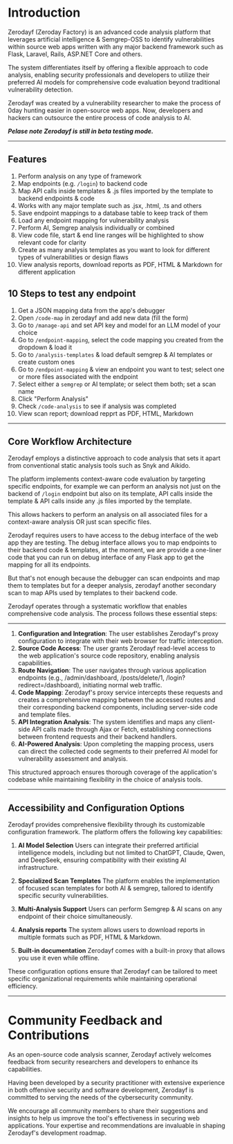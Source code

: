 # Introduction
Zerodayf (Zeroday Factory) is an advanced code analysis platform that leverages artificial intelligence & Semgrep-OSS to identify vulnerabilities within source web apps written with any major backend framework such as Flask, Laravel, Rails, ASP.NET Core and others. 

The system differentiates itself by offering a flexible approach to code analysis, enabling security professionals and developers to utilize their preferred AI models for comprehensive code evaluation beyond traditional vulnerability detection.

Zerodayf was created by a vulnerability researcher to make the process of 0day hunting easier in open-source web apps. Now, developers and hackers can outsource the entire process of code analysis to AI.

_**Pelase note Zerodayf is still in beta testing mode.**_

---


## Features
1. Perform analysis on any type of framework 
2. Map endpoints (e.g. `/login`) to backend code
3. Map API calls inside templates & .js files imported by the template to backend endpoints & code 
4. Works with any major template such as .jsx, .html, .ts and others
5. Save endpoint mappings to a database table to keep track of them 
6. Load any endpoint mapping for vulnerability analysis
7. Perform AI, Semgrep analysis individually or combined
8. View code file, start & end line ranges will be highlighted to show relevant code for clarity
9. Create as many analysis templates as you want to look for different types of vulnerabilities or design flaws 
10. View analysis reports, download reports as PDF, HTML & Markdown for different application 


## 10 Steps to test any endpoint
1. Get a JSON mapping data from the app's debugger
2. Open `/code-map` in zerodayf and add new data (fill the form)
3. Go to `/manage-api` and set API key and model for an LLM model of your choice
4. Go to `/endpoint-mapping`, select the code mapping you created from the dropdown & load it
5. Go to `/analysis-templates` & load default semgrep & AI templates or create custom ones
6. Go to `/endpoint-mapping` & view an endpoint you want to test; select one or more files associated with the endpoint
7. Select either a `semgrep` or AI template; or select them both; set a scan name 
8. Click "Perform Analysis"
9. Check `/code-analysis` to see if analysis was completed 
10. View scan report; download repprt as PDF, HTML, Markdown 

---

## Core Workflow Architecture
Zerodayf employs a distinctive approach to code analysis that sets it apart from conventional static analysis tools such as Snyk and Aikido.

The platform implements context-aware code evaluation by targeting specific endpoints, for example we can perform an analysis not just on the backend of `/login` endpoint but also on its template, API calls inside the template & API calls inside any .js files imported by the template. 

This allows hackers to perform an analysis on all associated files for a context-aware analysis OR just scan specific files. 

Zerodayf requires users to have access to the debug interface of the web app they are testing. The debug interface allows you to map endpoints to their backend code & templates, at the moment, we are provide a one-liner code that you can run on debug interface of any Flask app to get the mapping for all its endpoints.

But that's not enough because the debugger can scan endpoints and map them to templates but for a deeper analysis, zerodayf another secondary scan to map APIs used by templates to their backend code. 

Zerodayf operates through a systematic workflow that enables comprehensive code analysis. The process follows these essential steps:

---

1. **Configuration and Integration**: The user establishes Zerodayf's proxy configuration to integrate with their web browser for traffic interception.
2. **Source Code Access**: The user grants Zerodayf read-level access to the web application's source code repository, enabling analysis capabilities.
3. **Route Navigation**: The user navigates through various application endpoints (e.g., /admin/dashboard, /posts/delete/1, /login?redirect=/dashboard), initiating normal web traffic.
4. **Code Mapping**: Zerodayf's proxy service intercepts these requests and creates a comprehensive mapping between the accessed routes and their corresponding backend components, including server-side code and template files.
5. **API Integration Analysis**: The system identifies and maps any client-side API calls made through Ajax or Fetch, establishing connections between frontend requests and their backend handlers.
6. **AI-Powered Analysis**: Upon completing the mapping process, users can direct the collected code segments to their preferred AI model for vulnerability assessment and analysis.

This structured approach ensures thorough coverage of the application's codebase while maintaining flexibility in the choice of analysis tools.

---

## Accessibility and Configuration Options
Zerodayf provides comprehensive flexibility through its customizable configuration framework. The platform offers the following key capabilities:
1. **AI Model Selection**
   Users can integrate their preferred artificial intelligence models, including but not limited to ChatGPT, Claude, Qwen, and DeepSeek, ensuring compatibility with their existing AI infrastructure.

2. **Specialized Scan Templates**
   The platform enables the implementation of focused scan templates for both AI & semgrep, tailored to identify specific security vulnerabilities.

3. **Multi-Analysis Support**
   Users can perform Semgrep & AI scans on any endpoint of their choice simultaneously. 

4. **Analysis reports**
   The system allows users to download reports in multiple formats such as PDF, HTML & Markdown.

5. **Built-in documentation**
   Zerodayf comes with a built-in proxy that allows you use it even while offline. 

These configuration options ensure that Zerodayf can be tailored to meet specific organizational requirements while maintaining operational efficiency.

---

# Community Feedback and Contributions
As an open-source code analysis scanner, Zerodayf actively welcomes feedback from security researchers and developers to enhance its capabilities. 

Having been developed by a security practitioner with extensive experience in both offensive security and software development, Zerodayf is committed to serving the needs of the cybersecurity community. 

We encourage all community members to share their suggestions and insights to help us improve the tool's effectiveness in securing web applications. Your expertise and recommendations are invaluable in shaping Zerodayf's development roadmap.



